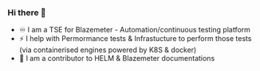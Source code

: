 ### Hi there 👋

<!--
**ImMnan/immnan** is a ✨ _special_ ✨ repository because its `README.md` (this file) appears on your GitHub profile.

Here are some ideas to get you started:
⚡ 
- 🔭 I’m currently working on ...
- 🌱 I’m currently learning ...
- 👯 I’m looking to collaborate on ...
- 🤔 I’m looking for help with ...
- 💬 Ask me about ...
- 📫 How to reach me: ...
- 😄 Pronouns: ...
-  Fun fact: ...
-->
- ♾️ I am a TSE for Blazemeter - Automation/continuous testing platform
- ⚡ I help with Permormance tests & Infrastucture to perform those tests (via containerised engines powered by K8S & docker)
- 🌱 I am a contributor to HELM & Blazemeter documentations
